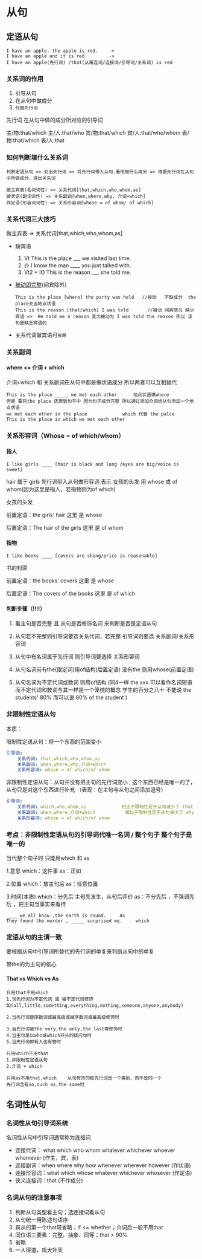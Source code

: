 # 从句

## 定语从句

```
I have an apple. the apple is red.    -> 
I have an apple and it is red.		  ->
I have an apple(先行词) /that(从属连词/连接词/引导词/关系词) is red
```

### 关系词的作用

1. 引导从句
2. 在从句中做成分
3. `代替先行词`

先行词 在从句中做的成分所对应的引导词

主/物:that/which 	主/人:that/who	宾/物:that/which     宾/人:that/who/whom   表/物:that/which	表/人:that    	



### 如何判断填什么关系词

```
判断定语从句 => 划出先行词 => 将先行词带入从句,看他做什么成分 => 根据先行词在从句中所做成分，得出关系词

做主宾表(名词词性) => 关系代词[that,which,who,whom,as]
做状语(副词词性) => 关系副词[when,where,why, 介词+which]
作定语(形容词词性) => 关系形容词[whose = of whom/ of which]
```



### 关系代词三大技巧

做主宾表 => 关系代词[that,which,who,whom,as]

- 缺宾语
  1. Vt			 This is the place ___ we visited last time.	
  2. 介              I know the man ____ you just talked with. 
  3. Vt2 + IO    This is the reason ___ she told me.

- [被动即完整](./被动即完整.md)(间宾除外)

  ```
  This is the place [where] the party was held   //被动   不缺成分  the place充当地点状语 
  This is the reason [that/which] I was told	   //被动 间宾情况 缺少宾语 =>  He told me a reason 变为被动为 I was told the reason 所以 该句是缺乏宾语的
  ```
  
- 关系代词做宾语可`省略`



### 关系副词

####  where <= 介词 + which

介词+which 和  关系副词在从句中都是做状语成分  所以两者可以互相替代

```
This is the place _____ we met each other      地点状语填where
但是 要将the place 还原到句子中 因为句子成分完整 所以通过添加介词给从句添加一个地点状语
we met each other in the place             which 代替 the palce 
This is the place in which we met each other
```





### 关系形容词（Whose = of which/whom）

#### 指人

```
I like girls ____ [hair is black and long /eyes are big/voice is sweet]
```

hair 属于 girls 先行词带入从句做形容词 表示 女孩的头发 用 whose 或 of whom(因为这里是指人，若指物则为of which)

女孩的头发  

前置定语：the girls' hair 						这里 是 whose

后置定语：The hair of the girls 			  这里 是 of whom 



#### 指物

```
I like books ____ [covers are shing/price is reasonable]
```

书的封面

前置定语：the books' covers 					这里 是 whose

后置定语：The covers of the books  		这里 是 of which

#### 判断步骤（!!!!）

1. 看主句是否完整 且 从句是否修饰名词      来判断是否是定语从句

2. 从句若不完整则引导词要选关系代词，若完整 引导词则要选 关系副词/关系形容词

3. 从句中有名词属于先行词  则引导词要选择 关系形容词

4. 从句名词前有the(限定词)用of结构(后置定语)    没有the 则用whose(前置定语)

5. 从句名词为不定代词或数词  则用of结构   (同4一样  the xxx 可以看作名词短语 而不定代词和数词与其一样是一个笼统的概念 学生的百分之八十 不能说 the students' 80% 而可以说 80% of the student )



### 非限制性定语从句

本质：

限制性定语从句：将一个东西的范围变小

```yaml
引导词:
	关系代词: that,which,who,whom,as
	关系副词: when,where,why,介词+which
	关系形容词: whose = of which/of whom
```

非限制性定语从句：从句并没有把主句的先行词变小 , 这个东西已经是唯一的了，从句只是对这个东西进行补充    （表现：在主句与从句之间添加逗号）

```yaml
引导词:
	关系代词: which,who,whom,as				相比于限制性定于从句减少了 that
	关系副词: when,where,介词+which			相比于限制性定于从句减少了 why
	关系形容词: whose = of which/of whom
```

### 考点：非限制性定语从句的引导词代唯一名词 / 整个句子  整个句子是唯一的

当代整个句子时 只能用which 和 as

1.意思   which：这件事 		as：正如

2.位置	which：放主句后		as：任意位置 

3.时间(本质)	which：分先后 主句先发生，从句后评价		as：不分先后 ，不强调先后 ，把主句当事实来看待

```
____ we all know ,the earth is round.     As
They found the murder , _____ surprised me.		which
```

### 定语从句的主谓一致

要根据从句中引导词所替代的先行词的单复来判断从句中的单复

带the的为主句的核心



#### That vs Which vs As

```
只用that不用which
1.当先行词为不定代词 或 被不定代词修饰
如(all,little,something,everything,nothing,someone,anyone,anybody)

2.当先行词是序数词或最高级或被序数词或最高级修饰时

3.当先行词被the very,the only,the last等修饰时
4.当主句是以who或which开头的疑问句时
5.当先行词即有人也有物时
```

```
只用which不用that
1.非限制性定语从句
2.介词 + which
```

```
只用as不用that,which    从句修饰的和先行词是一个类别，而不是同一个
先行词含有so,such as,the same时
```



## 名词性从句

### 名词性从句引导词系统

名词性从句中引导词通常称为连接词

- 连接代词： what which who whom  whatever  whichever whoever whomever        (作主，宾，表)
- 连接副词：when where why how whenever wherever however             (作状语)
- 连接形容词：what which whose whatever whichever whosever           (作定语)
- 侠义连接词：that                                                                          (不作成分)

### 名词从句的注意事项

1. 判断从句类型看主句；选连接词看从句
2. 从句统一用陈述句语序
3. 宾从的第一个that可省略；if <= whether；介词后一般不用that
4. 同位语三要素：完整、抽象、同等；that > 90%
5. 省略
6. 一人得道，鸡犬升天




